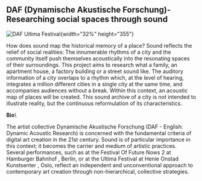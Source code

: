 ## DAF (Dynamische Akustische Forschung)- Researching social spaces through sound

![DAF Ultima
Festival](https://www.idensitat.net/images/ID_PROJECTES_EUROPEUS/SOOC_2019_2021/DAF-Ultima_Festival.jpg){width="32%"
height="355"}

How does sound map the historical memory of a place? Sound reflects the relief of social realities: The innumerable rhythms of a city and the community itself push themselves acoustically into the resonating spaces of their surroundings. This project aims to research what a family, an apartment house, a factory building or a street sound like. The auditory information of a city overlaps to a rhythm which, at the level of hearing, integrates a million different cities in a single city at the same time, and accompanies audiences without a break. Within this context, an acoustic map of places will be created. This sound archive of a city is not intended to illustrate reality, but the continuous reformulation of its characteristics. 

**Bio**\

The artist collective Dynamische Akustische Forschung (DAF - English: Dynamic Acoustic Research) is concerned with the fundamental criteria of digital art creation in the 21st century. Sound is of particular importance in this context; it becomes the carrier and medium of artistic practices. Several performances, such as at the Festival Of Future Nows 2 at Hamburger Bahnhof , Berlin, or at the Ultima Festival at Henie Onstad Kunstsenter , Oslo, reflect an independent and unconventional approach to contemporary art creation through non-hierarchical, collective strategies.
